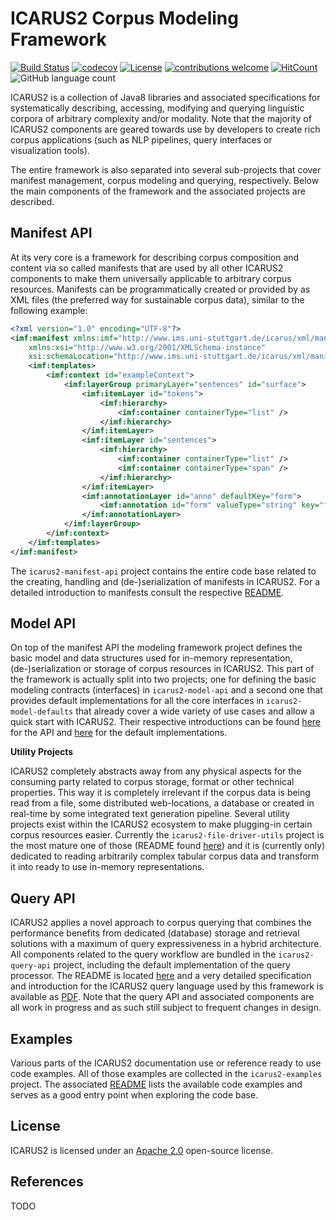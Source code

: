 # ICARUS2 Corpus Modeling Framework

[![Build Status](https://github.com/icarus-tooling/icarus2-modeling-framework/workflows/build/badge.svg)](https://github.com/ICARUS-tooling/icarus2-modeling-framework/actions?workflow=build)
[![codecov](https://codecov.io/gh/icarus-tooling/icarus2-modeling-framework/branch/dev/graph/badge.svg)](https://codecov.io/gh/icarus-tooling/icarus2-modeling-framework)
[![License](https://img.shields.io/badge/License-Apache%202.0-yellowgreen.svg)](https://github.com/icarus-tooling/icarus2-modeling-framework/blob/master/LICENSE)
[![contributions welcome](https://img.shields.io/badge/contributions-welcome-brightgreen.svg?style=flat)](https://github.com/ICARUS-tooling/icarus2-modeling-framework/issues)
[![HitCount](http://hits.dwyl.com/icarus-tooling/icarus2-modeling-framework.svg)](http://hits.dwyl.com/icarus-tooling/icarus2-modeling-framework)
![GitHub language count](https://img.shields.io/github/languages/count/icarus-tooling/icarus2-modeling-framework.svg)


ICARUS2 is a collection of Java8 libraries and associated specifications for systematically describing, accessing, modifying and querying linguistic corpora of arbitrary complexity and/or modality. Note that the majority of ICARUS2 components are geared towards use by developers to create rich corpus applications (such as NLP pipelines, query interfaces or visualization tools). 

The entire framework is also separated into several sub-projects that cover manifest management, corpus modeling and querying, respectively. Below the main components of the framework and the associated projects are described.

## Manifest API

At its very core is a framework for describing corpus composition and content via so called manifests that are used by all other ICARUS2 components to make them universally applicable to arbitrary corpus resources. Manifests can be programmatically created or provided by as XML files (the preferred way for sustainable corpus data), similar to the following example:

```xml
<?xml version="1.0" encoding="UTF-8"?>
<imf:manifest xmlns:imf="http://www.ims.uni-stuttgart.de/icarus/xml/manifest"
	xmlns:xsi="http://www.w3.org/2001/XMLSchema-instance"
	xsi:schemaLocation="http://www.ims.uni-stuttgart.de/icarus/xml/manifest http://www.ims.uni-stuttgart.de/icarus/xml/manifest/corpus.xsd">
	<imf:templates>
		<imf:context id="exampleContext">
			<imf:layerGroup primaryLayer="sentences" id="surface">
				<imf:itemLayer id="tokens">
					<imf:hierarchy>
						<imf:container containerType="list" />
					</imf:hierarchy>
				</imf:itemLayer>
				<imf:itemLayer id="sentences">
					<imf:hierarchy>
						<imf:container containerType="list" />
						<imf:container containerType="span" />
					</imf:hierarchy>
				</imf:itemLayer>
				<imf:annotationLayer id="anno" defaultKey="form">
					<imf:annotation id="form" valueType="string" key="form" />
				</imf:annotationLayer>
			</imf:layerGroup>
		</imf:context>
	</imf:templates>
</imf:manifest>
```

The `icarus2-manifest-api` project contains the entire code base related to the creating, handling and (de-)serialization of manifests in ICARUS2. For a detailed introduction to manifests consult the respective [README](icarus2-manifest-api/README.md).


## Model API

On top of the manifest API the modeling framework project defines the basic model and data structures used for in-memory representation, (de-)serialization or storage of corpus resources in ICARUS2. This part of the framework is actually split into two projects; one for defining the basic modeling contracts (interfaces) in `icarus2-model-api` and a second one that provides default implementations for all the core interfaces in `icarus2-model-defaults` that already cover a wide variety of use cases and allow a quick start with ICARUS2. Their respective introductions can be found [here](icarus2-model-api/README.md) for the API and [here](icarus2-model-defaults/README.md) for the default implementations.

**Utility Projects**

ICARUS2 completely abstracts away from any physical aspects for the consuming party related to corpus storage, format or other technical properties. This way it is completely irrelevant if the corpus data is being read from a file, some distributed web-locations, a database or created in real-time by some integrated text generation pipeline. Several utility projects exist within the ICARUS2 ecosystem to make plugging-in certain corpus resources easier. Currently the `icarus2-file-driver-utils` project is the most mature one of those (README found [here](icarus2-file-driver-utils/README.md)) and it is (currently only) dedicated to reading arbitrarily complex tabular corpus data and transform it into ready to use in-memory representations.  

## Query API

ICARUS2 applies a novel approach to corpus querying that combines the performance benefits from dedicated (database) storage and retrieval solutions with a maximum of query expressiveness in a hybrid architecture. All components related to the query workflow are bundled in the `icarus2-query-api` project, including the default implementation of the query processor. The README is located [here](icarus2-query-api/README.md) and a very detailed specification and introduction for the ICARUS2 query language used by this framework is available as [PDF](icarus2-query-api/doc/iql_specification.pdf). Note that the query API and associated components are all work in progress and as such still subject to frequent changes in design. 

## Examples

Various parts of the ICARUS2 documentation use or reference ready to use code examples. All of those examples are collected in the `icarus2-examples` project. The associated [README](icarus2-examples/README.md) lists the available code examples and serves as a good entry point when exploring the code base.

## License

ICARUS2 is licensed under an [Apache 2.0](LICENSE) open-source license.

## References

TODO